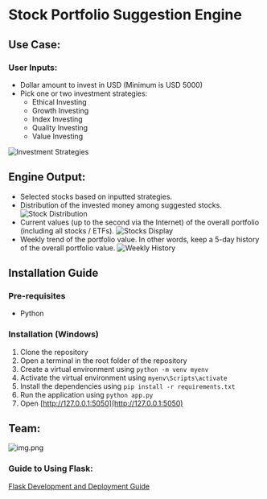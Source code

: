 # Stock Portfolio Suggestion Engine

## Use Case:

### User Inputs:
- Dollar amount to invest in USD (Minimum is USD 5000)
- Pick one or two investment strategies:
  - Ethical Investing
  - Growth Investing
  - Index Investing
  - Quality Investing
  - Value Investing

![Investment Strategies](static/pictures/img.png)

## Engine Output:
- Selected stocks based on inputted strategies.
- Distribution of the invested money among suggested stocks.
  ![Stock Distribution](static/pictures/stock_distribution.png)
- Current values (up to the second via the Internet) of the overall portfolio (including all stocks / ETFs).
  ![Stocks Display](static/pictures/stocks_display.png)
- Weekly trend of the portfolio value. In other words, keep a 5-day history of the overall portfolio value.
  ![Weekly History](static/pictures/weekly_history.png)

## Installation Guide

### Pre-requisites
- Python

### Installation (Windows)
1. Clone the repository
2. Open a terminal in the root folder of the repository
3. Create a virtual environment using `python -m venv myenv`
4. Activate the virtual environment using `myenv\Scripts\activate`
5. Install the dependencies using `pip install -r requirements.txt`
6. Run the application using `python app.py`
7. Open [http://127.0.0.1:5050](http://127.0.0.1:5050)

## Team:
![img.png](static/pictures/team.png)

### Guide to Using Flask:
[Flask Development and Deployment Guide](https://github.com/pushyachandra/Flask_Dev_Deployment/tree/main)
